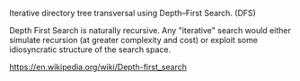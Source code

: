Iterative directory tree transversal using Depth–First Search. (DFS)

Depth First Search is naturally recursive. Any "iterative" search would either simulate recursion (at greater complexity and cost) or exploit some idiosyncratic structure of the search space.

https://en.wikipedia.org/wiki/Depth-first_search

